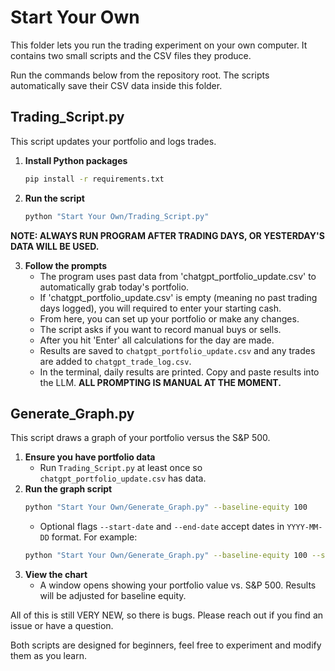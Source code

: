 # Start Your Own

This folder lets you run the trading experiment on your own computer. It contains two small scripts and the CSV files they produce.

Run the commands below from the repository root. The scripts automatically
save their CSV data inside this folder.

## Trading_Script.py

This script updates your portfolio and logs trades.

1. **Install Python packages**
   ```bash
   pip install -r requirements.txt
   ```
2. **Run the script**
   ```bash
   python "Start Your Own/Trading_Script.py"
   ```

**NOTE: ALWAYS RUN PROGRAM AFTER TRADING DAYS, OR YESTERDAY'S DATA WILL BE USED.**

3. **Follow the prompts**
   - The program uses past data from 'chatgpt_portfolio_update.csv' to automatically grab today's portfolio.
   - If 'chatgpt_portfolio_update.csv' is empty (meaning no past trading days logged), you will required to enter your starting cash.
   - From here, you can set up your portfolio or make any changes.
   - The script asks if you want to record manual buys or sells.
   - After you hit 'Enter' all calculations for the day are made.
   - Results are saved to `chatgpt_portfolio_update.csv` and any trades are added to `chatgpt_trade_log.csv`.
   - In the terminal, daily results are printed. Copy and paste results into the LLM. **ALL PROMPTING IS MANUAL AT THE MOMENT.**

## Generate_Graph.py

This script draws a graph of your portfolio versus the S&P 500.

1. **Ensure you have portfolio data**
   - Run `Trading_Script.py` at least once so `chatgpt_portfolio_update.csv` has data.
2. **Run the graph script**
   ```bash
   python "Start Your Own/Generate_Graph.py" --baseline-equity 100
   ```
   - Optional flags `--start-date` and `--end-date` accept dates in `YYYY-MM-DD` format. For example:
   ```bash
   python "Start Your Own/Generate_Graph.py" --baseline-equity 100 --start-date 2023-01-01 --end-date 2023-12-31
   ```
3. **View the chart**
   - A window opens showing your portfolio value vs. S&P 500. Results will be adjusted for baseline equity.

All of this is still VERY NEW, so there is bugs. Please reach out if you find an issue or have a question.

Both scripts are designed for beginners, feel free to experiment and modify them as you learn.
